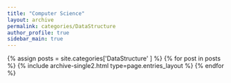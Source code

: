 ```yaml
---
title: "Computer Science"
layout: archive
permalink: categories/DataStructure
author_profile: true
sidebar_main: true
---
```



{% assign posts = site.categories['DataStructure' ] %}
{% for post in posts %} {% include archive-single2.html type=page.entries_layout %} {% endfor %}